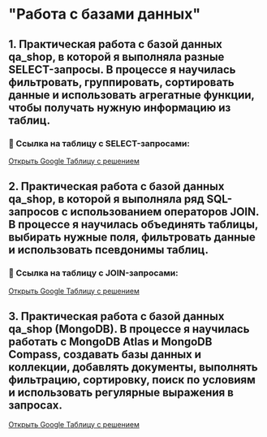 # "Работа с базами данных"

## 1. Практическая работа с базой данных qa_shop, в которой я выполняла разные SELECT-запросы. В процессе я научилась фильтровать, группировать, сортировать данные и использовать агрегатные функции, чтобы получать нужную информацию из таблиц.
### 📄 Ссылка на таблицу с SELECT-запросами:
[Открыть Google Таблицу с решением](https://docs.google.com/spreadsheets/d/1PTKPpewaRTDfAAeyUrmmzPnYrqAGzdx3v74XgjXMsPI/edit?gid=0#gid=0)

## 2. Практическая работа с базой данных qa_shop, в которой я выполняла ряд SQL-запросов с использованием операторов JOIN.  В процессе я научилась объединять таблицы, выбирать нужные поля, фильтровать данные и использовать псевдонимы таблиц.
### 📄 Ссылка на таблицу с JOIN-запросами:
[Открыть Google Таблицу с решением](https://docs.google.com/spreadsheets/d/1dJnF3n4-INmA-UEGXF-a0GsIXy9hqn1aj1hN6U6ipaA/edit?gid=0#gid=0)

## 3. Практическая работа с базой данных qa_shop (MongoDB). В процессе я научилась работать с MongoDB Atlas и MongoDB Compass, создавать базы данных и коллекции, добавлять документы, выполнять фильтрацию, сортировку, поиск по условиям и использовать регулярные выражения в запросах.
[Открыть Google Таблицу с решением](https://docs.google.com/spreadsheets/d/1LQDid0m84Qxf7lSKZSDliKyyEKSQ7OCDt-NlFZMZGhQ/edit?gid=0#gid=0)
